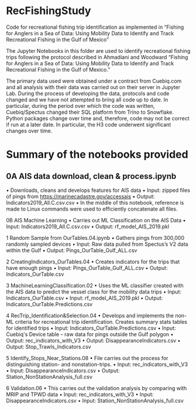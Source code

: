 # RecFishingStudy

Code for recreational fishing trip identification as implemented in “Fishing for Anglers in a Sea of Data: Using Mobility Data to Identify and Track Recreational Fishing in the Gulf of Mexico”

The Jupyter Notebooks in this folder are used to identify recreational fishing trips following the protocol described in Ahmadiani and Woodward “Fishing for Anglers in a Sea of Data: Using Mobility Data to Identify and Track Recreational Fishing in the Gulf of Mexico.”

The primary data used were obtained under a contract from Cuebiq.com and all analysis with their data was carried out on their server in Jupyter Lab. During the process of developing the data, protocols and code changed and we have not attempted to bring all code up to date. In particular, during the period over which the code was written, Cuebiq/Spectus changed their SQL platform from Trino to Snowflake. Python packages change over time and, therefore, code may not be correct if run at a later date. In particular, the H3 code underwent significant changes over time.

# Summary of the notebooks provided

## 0A AIS data download, clean & process.ipynb
•	Downloads, cleans and develops features for AIS data
•	Input: 	zipped files of pings from https://marinecadastre.gov/accessais
•	Output:	Indicators2019_All.C.csv.csv
•	In the middle of this notebook, reference is made to Linux commands were used to efficiently concatenate all files. 

0B AIS Machine Learning
•	Carries out ML Classification on the AIS Data
•	Input: 	Indicators2019_All.C.csv.csv
•	Output:	rf_model_AIS_2019.pkl

1 Random Sample from OurTables.04.ipynb
•	Gathers pings from 300,000 randomly sampled devices
•	Input: 	Raw data pulled from Spectus’s V2 data within the Gulf
•	Output:	Pings_OurTable_Gulf_ALL.csv

2 CreatingIndicators_OurTables.04
•	Creates indicators for the trips that have enough pings
•	Input:	Pings_OurTable_Gulf_ALL.csv
•	Output:	Indicators_OurTable.csv

3 MachineLearningClassification.02
•	Uses the ML classifier created with the AIS data to predict the vessel class for the mobility data trips
•	Input: 	Indicators_OurTable.csv
•	Input: 	rf_model_AIS_2019.pkl
•	Output: 	Indicators_OurTable.Predictions.csv

4 RecTrip_Identification&Selection.04
•	Develops and implements the non-ML criteria for recreational trip identification. Creates summary stats tables for identified trips
•	Input: 	Indicators_OurTable.Predictions.csv
•	Input: 	Cuebiq's Device table – raw data for pings outside the Gulf polygon
•	Output: 	rec_indicators_with_V3
•	Output: 	DisappearanceIndicators.csv
•	Output: 	Stop_Trawls_Indicators.csv

5 Identify_Stops_Near_Stations.08
•	File carries out the process for distinguishing station- and nonstation-trips.
•	Input: 	rec_indicators_with_V3
•	Input: 	DisappearanceIndicators.csv
•	Output: 	Station_NonStationAnalysis_full.csv

6 Validation.06
•	This carries out the validation analysis by comparing with MRIP and TPWD data
•	Input: 	rec_indicators_with_V3
•	Input: 	DisappearanceIndicators.csv
•	Input: 	Station_NonStationAnalysis_full.csv


